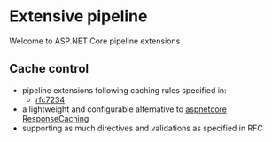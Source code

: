 # Extensive pipeline
Welcome to ASP.NET Core pipeline extensions

## Cache control
- pipeline extensions following caching rules specified in:
  - [rfc7234](https://tools.ietf.org/html/rfc7234)
- a lightweight and configurable alternative to [aspnetcore ResponseCaching](https://github.com/dotnet/aspnetcore/tree/master/src/Middleware/ResponseCaching)
- supporting as much directives and validations as specified in RFC
